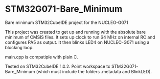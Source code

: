 # STM32G071-Bare_Minimum
Bare minimum STM32CubeIDE project for the NUCLEO-G071

This project was created to get up and running with the absolute bare minimum of CMSIS files.
It sets up clock to run 64 MHz on internal RC and configures PA5 as output.
It then blinks LED4 on NUCLEO-G071 using a blocking loop.

main.cpp is compatiple with plain C.

Tested on STM32CubeIDE 1.0.2.
Point workspace to STM32G071-Bare_Minimum (which must include the folders .metadata and BlinkLED).
